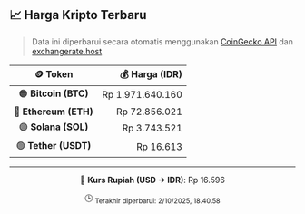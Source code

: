 

<!-- HARGA_KRIPTO -->
## 📈 Harga Kripto Terbaru

> Data ini diperbarui secara otomatis menggunakan [CoinGecko API](https://www.coingecko.com/) dan [exchangerate.host](https://exchangerate.host/)

<div align="center">

| 🪙 Token | 💰 Harga (IDR) |
|:------:|---------------:|
| 🟠 **Bitcoin (BTC)**   | Rp 1.971.640.160 |
| 🔵 **Ethereum (ETH)**  | Rp 72.856.021 |
| 🟣 **Solana (SOL)**    | Rp 3.743.521 |
| 🟢 **Tether (USDT)**   | Rp 16.613 |

---

💱 **Kurs Rupiah (USD → IDR)**: Rp 16.596

🕒 <sub>Terakhir diperbarui: 2/10/2025, 18.40.58</sub>

</div>
<!-- /HARGA_KRIPTO -->
